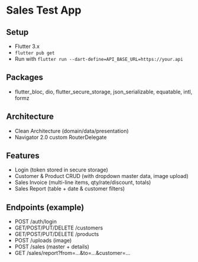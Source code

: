 
# Sales Test App


## Setup
- Flutter 3.x
- `flutter pub get`
- Run with `flutter run --dart-define=API_BASE_URL=https://your.api`


## Packages
- flutter_bloc, dio, flutter_secure_storage, json_serializable, equatable, intl, formz


## Architecture
- Clean Architecture (domain/data/presentation) 
- Navigator 2.0 custom RouterDelegate


## Features
- Login (token stored in secure storage)
- Customer & Product CRUD (with dropdown master data, image upload)
- Sales Invoice (multi-line items, qty/rate/discount, totals)
- Sales Report (table + date & customer filters)


## Endpoints (example)
- POST /auth/login
- GET/POST/PUT/DELETE /customers
- GET/POST/PUT/DELETE /products
- POST /uploads (image)
- POST /sales (master + details)
- GET /sales/report?from=...&to=...&customer=...